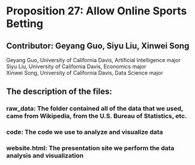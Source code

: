 # Proposition 27: Allow Online Sports Betting
## Contributor: Geyang Guo, Siyu Liu, Xinwei Song
Geyang Guo, University of California Davis, Artificial Intelligence major
<br />
Siyu Liu, University of California Davis, Economics major
<br />
Xinwei Song, University of California Davis, Data Science major
## The description of the files:
### raw_data: The folder contained all of the data that we used, came from Wikipedia, from the U.S. Bureau of Statistics, etc.
### code: The code we use to analyze and visualize data
### website.html: The presentation site we perform the data analysis and visualization
